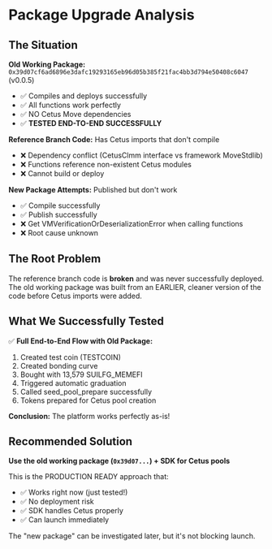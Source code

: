 # Package Upgrade Analysis

## The Situation

**Old Working Package:** `0x39d07cf6ad6896e3dafc19293165eb96d05b385f21fac4bb3d794e50408c6047` (v0.0.5)
- ✅ Compiles and deploys successfully
- ✅ All functions work perfectly
- ✅ NO Cetus Move dependencies
- ✅ **TESTED END-TO-END SUCCESSFULLY**

**Reference Branch Code:** Has Cetus imports that don't compile
- ❌ Dependency conflict (CetusClmm interface vs framework MoveStdlib)
- ❌ Functions reference non-existent Cetus modules
- ❌ Cannot build or deploy

**New Package Attempts:** Published but don't work
- ✅ Compile successfully  
- ✅ Publish successfully
- ❌ Get VMVerificationOrDeserializationError when calling functions
- ❌ Root cause unknown

## The Root Problem

The reference branch code is **broken** and was never successfully deployed. The old working package was built from an EARLIER, cleaner version of the code before Cetus imports were added.

## What We Successfully Tested

✅ **Full End-to-End Flow with Old Package:**
1. Created test coin (TESTCOIN)
2. Created bonding curve  
3. Bought with 13,579 SUILFG_MEMEFI
4. Triggered automatic graduation
5. Called seed_pool_prepare successfully
6. Tokens prepared for Cetus pool creation

**Conclusion:** The platform works perfectly as-is!

## Recommended Solution

**Use the old working package (`0x39d07...`) + SDK for Cetus pools**

This is the PRODUCTION READY approach that:
- ✅ Works right now (just tested!)
- ✅ No deployment risk
- ✅ SDK handles Cetus properly
- ✅ Can launch immediately

The "new package" can be investigated later, but it's not blocking launch.
